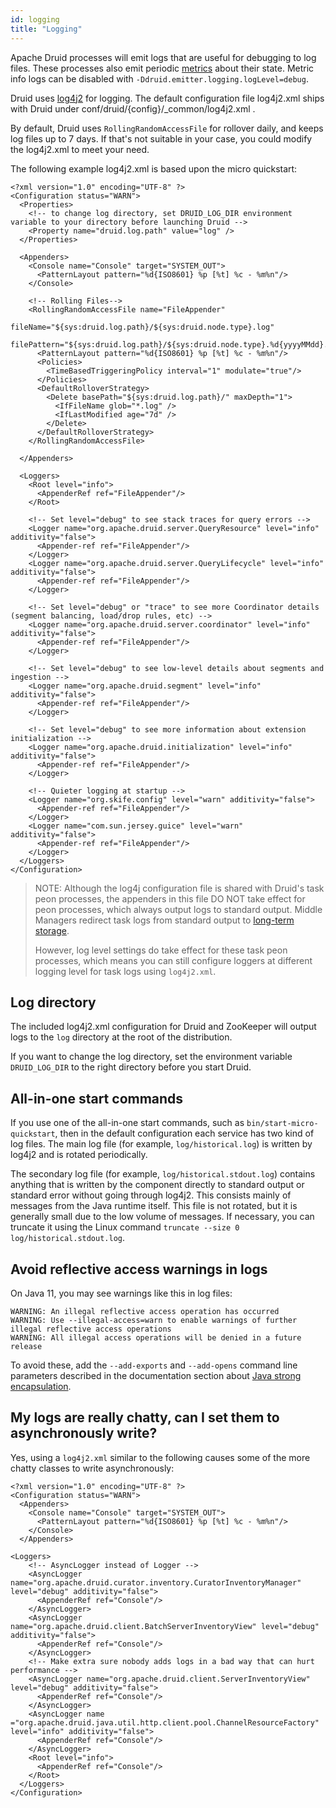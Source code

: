 ```yaml
---
id: logging
title: "Logging"
---
```


<!--
  ~ Licensed to the Apache Software Foundation (ASF) under one
  ~ or more contributor license agreements.  See the NOTICE file
  ~ distributed with this work for additional information
  ~ regarding copyright ownership.  The ASF licenses this file
  ~ to you under the Apache License, Version 2.0 (the
  ~ "License"); you may not use this file except in compliance
  ~ with the License.  You may obtain a copy of the License at
  ~
  ~   http://www.apache.org/licenses/LICENSE-2.0
  ~
  ~ Unless required by applicable law or agreed to in writing,
  ~ software distributed under the License is distributed on an
  ~ "AS IS" BASIS, WITHOUT WARRANTIES OR CONDITIONS OF ANY
  ~ KIND, either express or implied.  See the License for the
  ~ specific language governing permissions and limitations
  ~ under the License.
  -->


Apache Druid processes will emit logs that are useful for debugging to log files. 
These processes also emit periodic [metrics](../configuration/index.md#enabling-metrics) about their state.
Metric info logs can be disabled with `-Ddruid.emitter.logging.logLevel=debug`.

Druid uses [log4j2](http://logging.apache.org/log4j/2.x/) for logging.
The default configuration file log4j2.xml ships with Druid under conf/druid/{config}/_common/log4j2.xml .

By default, Druid uses `RollingRandomAccessFile` for rollover daily, and keeps log files up to 7 days. 
If that's not suitable in your case, you could modify the log4j2.xml to meet your need.

The following example log4j2.xml is based upon the micro quickstart:

```
<?xml version="1.0" encoding="UTF-8" ?>
<Configuration status="WARN">
  <Properties>
    <!-- to change log directory, set DRUID_LOG_DIR environment variable to your directory before launching Druid -->
    <Property name="druid.log.path" value="log" />
  </Properties>

  <Appenders>
    <Console name="Console" target="SYSTEM_OUT">
      <PatternLayout pattern="%d{ISO8601} %p [%t] %c - %m%n"/>
    </Console>

    <!-- Rolling Files-->
    <RollingRandomAccessFile name="FileAppender"
                             fileName="${sys:druid.log.path}/${sys:druid.node.type}.log"
                             filePattern="${sys:druid.log.path}/${sys:druid.node.type}.%d{yyyyMMdd}.log">
      <PatternLayout pattern="%d{ISO8601} %p [%t] %c - %m%n"/>
      <Policies>
        <TimeBasedTriggeringPolicy interval="1" modulate="true"/>
      </Policies>
      <DefaultRolloverStrategy>
        <Delete basePath="${sys:druid.log.path}/" maxDepth="1">
          <IfFileName glob="*.log" />
          <IfLastModified age="7d" />
        </Delete>
      </DefaultRolloverStrategy>
    </RollingRandomAccessFile>

  </Appenders>

  <Loggers>
    <Root level="info">
      <AppenderRef ref="FileAppender"/>
    </Root>

    <!-- Set level="debug" to see stack traces for query errors -->
    <Logger name="org.apache.druid.server.QueryResource" level="info" additivity="false">
      <Appender-ref ref="FileAppender"/>
    </Logger>
    <Logger name="org.apache.druid.server.QueryLifecycle" level="info" additivity="false">
      <Appender-ref ref="FileAppender"/>
    </Logger>

    <!-- Set level="debug" or "trace" to see more Coordinator details (segment balancing, load/drop rules, etc) -->
    <Logger name="org.apache.druid.server.coordinator" level="info" additivity="false">
      <Appender-ref ref="FileAppender"/>
    </Logger>

    <!-- Set level="debug" to see low-level details about segments and ingestion -->
    <Logger name="org.apache.druid.segment" level="info" additivity="false">
      <Appender-ref ref="FileAppender"/>
    </Logger>

    <!-- Set level="debug" to see more information about extension initialization -->
    <Logger name="org.apache.druid.initialization" level="info" additivity="false">
      <Appender-ref ref="FileAppender"/>
    </Logger>

    <!-- Quieter logging at startup -->
    <Logger name="org.skife.config" level="warn" additivity="false">
      <Appender-ref ref="FileAppender"/>
    </Logger>
    <Logger name="com.sun.jersey.guice" level="warn" additivity="false">
      <Appender-ref ref="FileAppender"/>
    </Logger>
  </Loggers>
</Configuration>
```

> NOTE:
> Although the log4j configuration file is shared with Druid's task peon processes,
> the appenders in this file DO NOT take effect for peon processes, which always output logs to standard output.
> Middle Managers redirect task logs from standard output to [long-term storage](index.md#log-long-term-storage).
>
> However, log level settings do take effect for these task peon processes,
> which means you can still configure loggers at different logging level for task logs using `log4j2.xml`.

## Log directory
The included log4j2.xml configuration for Druid and ZooKeeper will output logs to the `log` directory at the root of the distribution.

If you want to change the log directory, set the environment variable `DRUID_LOG_DIR` to the right directory before you start Druid.

## All-in-one start commands

If you use one of the all-in-one start commands, such as `bin/start-micro-quickstart`, then in the default configuration
each service has two kind of log files. The main log file (for example, `log/historical.log`) is written by log4j2 and
is rotated periodically.

The secondary log file (for example, `log/historical.stdout.log`) contains anything that is written by the component
directly to standard output or standard error without going through log4j2. This consists mainly of messages from the
Java runtime itself. This file is not rotated, but it is generally small due to the low volume of messages. If
necessary, you can truncate it using the Linux command `truncate --size 0 log/historical.stdout.log`.

## Avoid reflective access warnings in logs

On Java 11, you may see warnings like this in log files:

```
WARNING: An illegal reflective access operation has occurred
WARNING: Use --illegal-access=warn to enable warnings of further illegal reflective access operations
WARNING: All illegal access operations will be denied in a future release
```

To avoid these, add the `--add-exports` and `--add-opens` command line parameters described in the documentation section
about [Java strong encapsulation](../operations/java.md#strong-encapsulation).

## My logs are really chatty, can I set them to asynchronously write?

Yes, using a `log4j2.xml` similar to the following causes some of the more chatty classes to write asynchronously:

```
<?xml version="1.0" encoding="UTF-8" ?>
<Configuration status="WARN">
  <Appenders>
    <Console name="Console" target="SYSTEM_OUT">
      <PatternLayout pattern="%d{ISO8601} %p [%t] %c - %m%n"/>
    </Console>
  </Appenders>
  
<Loggers>
    <!-- AsyncLogger instead of Logger -->
    <AsyncLogger name="org.apache.druid.curator.inventory.CuratorInventoryManager" level="debug" additivity="false">
      <AppenderRef ref="Console"/>
    </AsyncLogger>
    <AsyncLogger name="org.apache.druid.client.BatchServerInventoryView" level="debug" additivity="false">
      <AppenderRef ref="Console"/>
    </AsyncLogger>
    <!-- Make extra sure nobody adds logs in a bad way that can hurt performance -->
    <AsyncLogger name="org.apache.druid.client.ServerInventoryView" level="debug" additivity="false">
      <AppenderRef ref="Console"/>
    </AsyncLogger>
    <AsyncLogger name ="org.apache.druid.java.util.http.client.pool.ChannelResourceFactory" level="info" additivity="false">
      <AppenderRef ref="Console"/>
    </AsyncLogger>
    <Root level="info">
      <AppenderRef ref="Console"/>
    </Root>
  </Loggers>
</Configuration>
```
